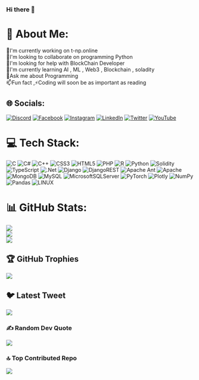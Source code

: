 ### Hi there 👋

<!--
**miiladsepehrii/miiladsepehrii** is a ✨ _special_ ✨ repository because its `README.md` (this file) appears on your GitHub profile.

Here are some ideas to get you started:

-  I’m currently working on ...
-  I’m currently learning ...
-  I’m looking to collaborate on ...
-  I’m looking for help with ...
-  Ask me about ...
-  How to reach me: ...
-  Pronouns: ...
-  Fun fact: ...
-->
# 💫 About Me:
🔭I'm currently working on t-np.online<br>🌱I'm looking to collaborate on programming Python<br>👯I'm looking for help with BlockChain Developer<br>🤔I'm currently learning AI , ML , Web3 , Blockchain , soladity<br>💬Ask me about Programming<br>📫Fun fact ,⚡Coding will soon be as important as reading<br>


## 🌐 Socials:
[![Discord](https://img.shields.io/badge/Discord-%237289DA.svg?logo=discord&logoColor=white)](https://discord.gg/jEg6kr66) [![Facebook](https://img.shields.io/badge/Facebook-%231877F2.svg?logo=Facebook&logoColor=white)](https://facebook.com/miiladsepehrii) [![Instagram](https://img.shields.io/badge/Instagram-%23E4405F.svg?logo=Instagram&logoColor=white)](https://instagram.com/miiladsepehrii) [![LinkedIn](https://img.shields.io/badge/LinkedIn-%230077B5.svg?logo=linkedin&logoColor=white)](https://linkedin.com/in/company/t-np.online/?viewAsMember=true) [![Twitter](https://img.shields.io/badge/Twitter-%231DA1F2.svg?logo=Twitter&logoColor=white)](https://twitter.com/milaaads) [![YouTube](https://img.shields.io/badge/YouTube-%23FF0000.svg?logo=YouTube&logoColor=white)](https://youtube.com/channel/UCQ2f4MfqWae8edYZsW4EM7w) 

# 💻 Tech Stack:
![C](https://img.shields.io/badge/c-%2300599C.svg?style=flat&logo=c&logoColor=white) ![C#](https://img.shields.io/badge/c%23-%23239120.svg?style=flat&logo=c-sharp&logoColor=white) ![C++](https://img.shields.io/badge/c++-%2300599C.svg?style=flat&logo=c%2B%2B&logoColor=white) ![CSS3](https://img.shields.io/badge/css3-%231572B6.svg?style=flat&logo=css3&logoColor=white) ![HTML5](https://img.shields.io/badge/html5-%23E34F26.svg?style=flat&logo=html5&logoColor=white) ![PHP](https://img.shields.io/badge/php-%23777BB4.svg?style=flat&logo=php&logoColor=white) ![R](https://img.shields.io/badge/r-%23276DC3.svg?style=flat&logo=r&logoColor=white) ![Python](https://img.shields.io/badge/python-3670A0?style=flat&logo=python&logoColor=ffdd54) ![Solidity](https://img.shields.io/badge/Solidity-%23363636.svg?style=flat&logo=solidity&logoColor=white) ![TypeScript](https://img.shields.io/badge/typescript-%23007ACC.svg?style=flat&logo=typescript&logoColor=white) ![.Net](https://img.shields.io/badge/.NET-5C2D91?style=flat&logo=.net&logoColor=white) ![Django](https://img.shields.io/badge/django-%23092E20.svg?style=flat&logo=django&logoColor=white) ![DjangoREST](https://img.shields.io/badge/DJANGO-REST-ff1709?style=flat&logo=django&logoColor=white&color=ff1709&labelColor=gray) ![Apache Ant](https://img.shields.io/badge/Apache%20Ant-A81C7D?style=flat&logo=Apache%20Ant&logoColor=white) ![Apache](https://img.shields.io/badge/apache-%23D42029.svg?style=flat&logo=apache&logoColor=white) ![MongoDB](https://img.shields.io/badge/MongoDB-%234ea94b.svg?style=flat&logo=mongodb&logoColor=white) ![MySQL](https://img.shields.io/badge/mysql-%2300f.svg?style=flat&logo=mysql&logoColor=white) ![MicrosoftSQLServer](https://img.shields.io/badge/Microsoft%20SQL%20Sever-CC2927?style=flat&logo=microsoft%20sql%20server&logoColor=white) ![PyTorch](https://img.shields.io/badge/PyTorch-%23EE4C2C.svg?style=flat&logo=PyTorch&logoColor=white) ![Plotly](https://img.shields.io/badge/Plotly-%233F4F75.svg?style=flat&logo=plotly&logoColor=white) ![NumPy](https://img.shields.io/badge/numpy-%23013243.svg?style=flat&logo=numpy&logoColor=white) ![Pandas](https://img.shields.io/badge/pandas-%23150458.svg?style=flat&logo=pandas&logoColor=white) ![LINUX](https://img.shields.io/badge/Linux-FCC624?style=flat&logo=linux&logoColor=black)
# 📊 GitHub Stats:
![](https://github-readme-stats.vercel.app/api?username=Miiladsepehrii&theme=react&hide_border=false&include_all_commits=false&count_private=false)<br/>
![](https://github-readme-streak-stats.herokuapp.com/?user=Miiladsepehrii&theme=react&hide_border=false)<br/>
![](https://github-readme-stats.vercel.app/api/top-langs/?username=Miiladsepehrii&theme=react&hide_border=false&include_all_commits=false&count_private=false&layout=compact)

## 🏆 GitHub Trophies
![](https://github-profile-trophy.vercel.app/?username=Miiladsepehrii&theme=nord&no-frame=false&no-bg=true&margin-w=4)

## 🐦 Latest Tweet
[![](https://gtce.itsvg.in/api?username=https://twitter.com/milaaads)](https://github.com/VishwaGauravIn/github-twitter-card-embed)

### ✍️ Random Dev Quote
![](https://quotes-github-readme.vercel.app/api?type=vetical&theme=merko)

### 🔝 Top Contributed Repo
![](https://github-contributor-stats.vercel.app/api?username=Miiladsepehrii&limit=5&theme=nord&combine_all_yearly_contributions=true)


